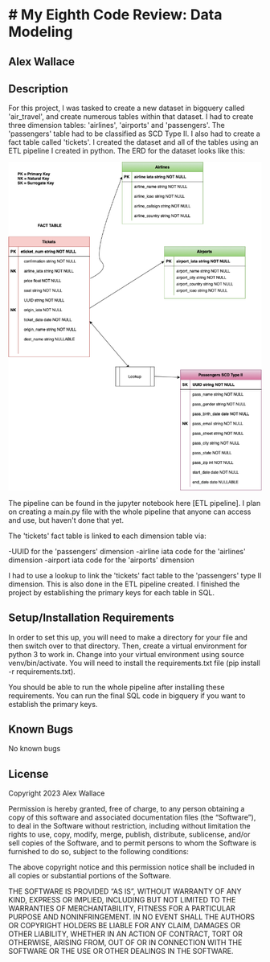 # # My Eighth Code Review: Data Modeling

## Alex Wallace

## Description
For this project, I was tasked to create a new dataset in bigquery called 'air_travel', and create numerous tables within that dataset. I had to create three dimension tables: 'airlines', 'airports' and 'passengers'. The 'passengers' table had to be classified as SCD Type II. I also had to create a fact table called 'tickets'. I created the dataset and all of the tables using an ETL pipeline I created in python. The ERD for the dataset looks like this:

![Image](air_travel_erd.png)

The pipeline can be found in the jupyter notebook here [ETL pipeline]. I plan on creating a main.py file with the whole pipeline that anyone can access and use, but haven't done that yet. 

The 'tickets' fact table is linked to each dimension table via:

-UUID for the 'passengers' dimension
-airline iata code for the 'airlines' dimension
-airport iata code for the 'airports' dimension

I had to use a lookup to link the 'tickets' fact table to the 'passengers' type II dimension. This is also done in the ETL pipeline created. I finished the project by establishing the primary keys for each table in SQL. 
 
## Setup/Installation Requirements
In order to set this up, you will need to make a directory for your file and then switch over to that directory. Then, create a virtual environment for python 3 to work in. Change into your virtual environment using source venv/bin/activate. You will need to install the requirements.txt file (pip install -r requirements.txt).

You should be able to run the whole pipeline after installing these requirements. You can run the final SQL code in bigquery if you want to establish the primary keys.

## Known Bugs
No known bugs

## License
Copyright 2023 Alex Wallace

Permission is hereby granted, free of charge, to any person obtaining a copy of this software and associated documentation files (the “Software”), to deal in the Software without restriction, including without limitation the rights to use, copy, modify, merge, publish, distribute, sublicense, and/or sell copies of the Software, and to permit persons to whom the Software is furnished to do so, subject to the following conditions:

The above copyright notice and this permission notice shall be included in all copies or substantial portions of the Software.

THE SOFTWARE IS PROVIDED “AS IS”, WITHOUT WARRANTY OF ANY KIND, EXPRESS OR IMPLIED, INCLUDING BUT NOT LIMITED TO THE WARRANTIES OF MERCHANTABILITY, FITNESS FOR A PARTICULAR PURPOSE AND NONINFRINGEMENT. IN NO EVENT SHALL THE AUTHORS OR COPYRIGHT HOLDERS BE LIABLE FOR ANY CLAIM, DAMAGES OR OTHER LIABILITY, WHETHER IN AN ACTION OF CONTRACT, TORT OR OTHERWISE, ARISING FROM, OUT OF OR IN CONNECTION WITH THE SOFTWARE OR THE USE OR OTHER DEALINGS IN THE SOFTWARE.